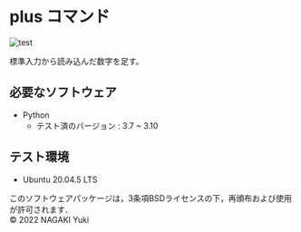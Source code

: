 # plus コマンド
![test](https://github.com/Nacky002/robosys2022/actions/workflows/test.yml/badge.svg)

標準入力から読み込んだ数字を足す。


## 必要なソフトウェア
* Python
  * テスト済のバージョン : 3.7 ~ 3.10

## テスト環境
* Ubuntu 20.04.5 LTS

このソフトウェアパッケージは，3条項BSDライセンスの下，再頒布および使用が許可されます．  
© 2022 NAGAKI Yuki

